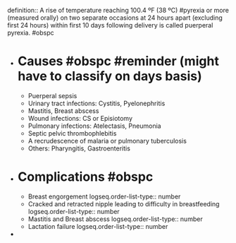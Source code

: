definition:: A rise of temperature reaching 100.4 ºF (38 ºC) #pyrexia or more (measured orally) on two separate occasions at 24 hours apart (excluding first 24 hours) within first 10 days following delivery is called puerperal pyrexia. #obspc

- # Causes #obspc #reminder (might have to classify on days basis)
	- Puerperal sepsis
	- Urinary tract infections: Cystitis, Pyelonephritis
	- Mastitis, Breast abscess
	- Wound infections: CS or Episiotomy
	- Pulmonary infections: Atelectasis, Pneumonia
	- Septic pelvic thrombophlebitis
	- A recrudescence of malaria or pulmonary tuberculosis
	- Others: Pharyngitis, Gastroenteritis
- # Complications #obspc
	- Breast engorgement
	  logseq.order-list-type:: number
	- Cracked and retracted nipple leading to difficulty in breastfeeding
	  logseq.order-list-type:: number
	- Mastitis and Breast abscess
	  logseq.order-list-type:: number
	- Lactation failure
	  logseq.order-list-type:: number
-